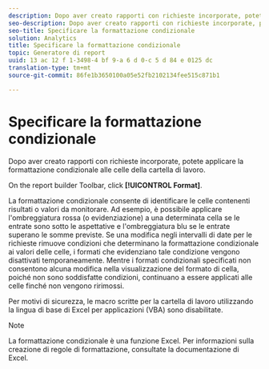 ```yaml
---
description: Dopo aver creato rapporti con richieste incorporate, potete applicare la formattazione condizionale alle celle della cartella di lavoro.
seo-description: Dopo aver creato rapporti con richieste incorporate, potete applicare la formattazione condizionale alle celle della cartella di lavoro.
seo-title: Specificare la formattazione condizionale
solution: Analytics
title: Specificare la formattazione condizionale
topic: Generatore di report
uuid: 13 ac 12 f 1-3498-4 bf 9-a 6 d 0-c 5 d 84 e 0125 dc
translation-type: tm+mt
source-git-commit: 86fe1b3650100a05e52fb2102134fee515c871b1

---
```



# Specificare la formattazione condizionale

Dopo aver creato rapporti con richieste incorporate, potete applicare la formattazione condizionale alle celle della cartella di lavoro.

On the report builder Toolbar, click **[!UICONTROL Format]**.

La formattazione condizionale consente di identificare le celle contenenti risultati o valori da monitorare. Ad esempio, è possibile applicare l'ombreggiatura rossa (o evidenziazione) a una determinata cella se le entrate sono sotto le aspettative e l'ombreggiatura blu se le entrate superano le somme previste. Se una modifica negli intervalli di date per le richieste rimuove condizioni che determinano la formattazione condizionale ai valori delle celle, i formati che evidenziano tale condizione vengono disattivati temporaneamente. Mentre i formati condizionali specificati non consentono alcuna modifica nella visualizzazione del formato di cella, poiché non sono soddisfatte condizioni, continuano a essere applicati alle celle finché non vengono ririmossi.

Per motivi di sicurezza, le macro scritte per la cartella di lavoro utilizzando la lingua di base di Excel per applicazioni (VBA) sono disabilitate.

>[!NOTE]
>
>La formattazione condizionale è una funzione Excel. Per informazioni sulla creazione di regole di formattazione, consultate la documentazione di Excel.

